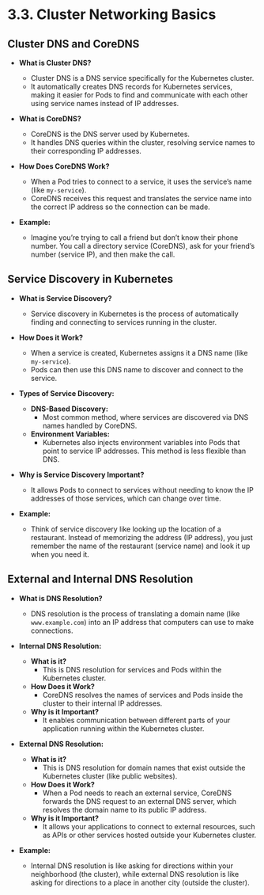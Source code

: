 # **3.3. Cluster Networking Basics**

## **Cluster DNS and CoreDNS**

- **What is Cluster DNS?**

  - Cluster DNS is a DNS service specifically for the Kubernetes cluster.
  - It automatically creates DNS records for Kubernetes services, making it easier for Pods to find and communicate with each other using service names instead of IP addresses.

- **What is CoreDNS?**

  - CoreDNS is the DNS server used by Kubernetes.
  - It handles DNS queries within the cluster, resolving service names to their corresponding IP addresses.

- **How Does CoreDNS Work?**

  - When a Pod tries to connect to a service, it uses the service’s name (like `my-service`).
  - CoreDNS receives this request and translates the service name into the correct IP address so the connection can be made.

- **Example:**
  - Imagine you’re trying to call a friend but don’t know their phone number. You call a directory service (CoreDNS), ask for your friend’s number (service IP), and then make the call.

## **Service Discovery in Kubernetes**

- **What is Service Discovery?**

  - Service discovery in Kubernetes is the process of automatically finding and connecting to services running in the cluster.

- **How Does it Work?**

  - When a service is created, Kubernetes assigns it a DNS name (like `my-service`).
  - Pods can then use this DNS name to discover and connect to the service.

- **Types of Service Discovery:**

  - **DNS-Based Discovery:**
    - Most common method, where services are discovered via DNS names handled by CoreDNS.
  - **Environment Variables:**
    - Kubernetes also injects environment variables into Pods that point to service IP addresses. This method is less flexible than DNS.

- **Why is Service Discovery Important?**

  - It allows Pods to connect to services without needing to know the IP addresses of those services, which can change over time.

- **Example:**
  - Think of service discovery like looking up the location of a restaurant. Instead of memorizing the address (IP address), you just remember the name of the restaurant (service name) and look it up when you need it.

## **External and Internal DNS Resolution**

- **What is DNS Resolution?**

  - DNS resolution is the process of translating a domain name (like `www.example.com`) into an IP address that computers can use to make connections.

- **Internal DNS Resolution:**

  - **What is it?**
    - This is DNS resolution for services and Pods within the Kubernetes cluster.
  - **How Does it Work?**
    - CoreDNS resolves the names of services and Pods inside the cluster to their internal IP addresses.
  - **Why is it Important?**
    - It enables communication between different parts of your application running within the Kubernetes cluster.

- **External DNS Resolution:**

  - **What is it?**
    - This is DNS resolution for domain names that exist outside the Kubernetes cluster (like public websites).
  - **How Does it Work?**
    - When a Pod needs to reach an external service, CoreDNS forwards the DNS request to an external DNS server, which resolves the domain name to its public IP address.
  - **Why is it Important?**
    - It allows your applications to connect to external resources, such as APIs or other services hosted outside your Kubernetes cluster.

- **Example:**
  - Internal DNS resolution is like asking for directions within your neighborhood (the cluster), while external DNS resolution is like asking for directions to a place in another city (outside the cluster).
